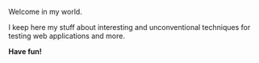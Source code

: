 Welcome in my world.

I keep here my stuff about interesting and unconventional techniques for testing web applications and more.

<b>Have fun!
